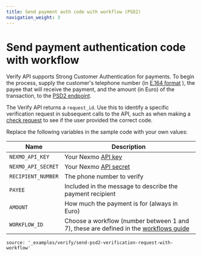 ```yaml
---
title: Send payment auth code with workflow (PSD2)
navigation_weight: 3
---
```


# Send payment authentication code with workflow

Verify API supports Strong Customer Authentication for payments. To begin the process, supply the customer's telephone number (in [E.164 format](https://en.wikipedia.org/wiki/E.164) ), the payee that will receive the payment, and the amount (in Euro) of the transaction, to the [PSD2 endpoint](/api/verify#verifyRequestWithPSD2).

The Verify API returns a `request_id`. Use this to identify a specific verification request in subsequent calls to the API, such as when making a [check request](/verify/code-snippets/check-verify-request) to see if the user provided the correct code.

Replace the following variables in the sample code with your own values:

Name | Description
--|--
`NEXMO_API_KEY` | Your Nexmo [API key](https://developer.nexmo.com/concepts/guides/authentication#api-key-and-secret)
`NEXMO_API_SECRET` | Your Nexmo [API secret](https://developer.nexmo.com/concepts/guides/authentication#api-key-and-secret)
`RECIPIENT_NUMBER` | The phone number to verify
`PAYEE` | Included in the message to describe the payment recipient
`AMOUNT` | How much the payment is for (always in Euro)
`WORKFLOW_ID` | Choose a workflow (number between 1 and 7), these are defined in the [workflows guide](/verify/guides/workflows-and-events)

```code_snippets
source: '_examples/verify/send-psd2-verification-request-with-workflow'
```


